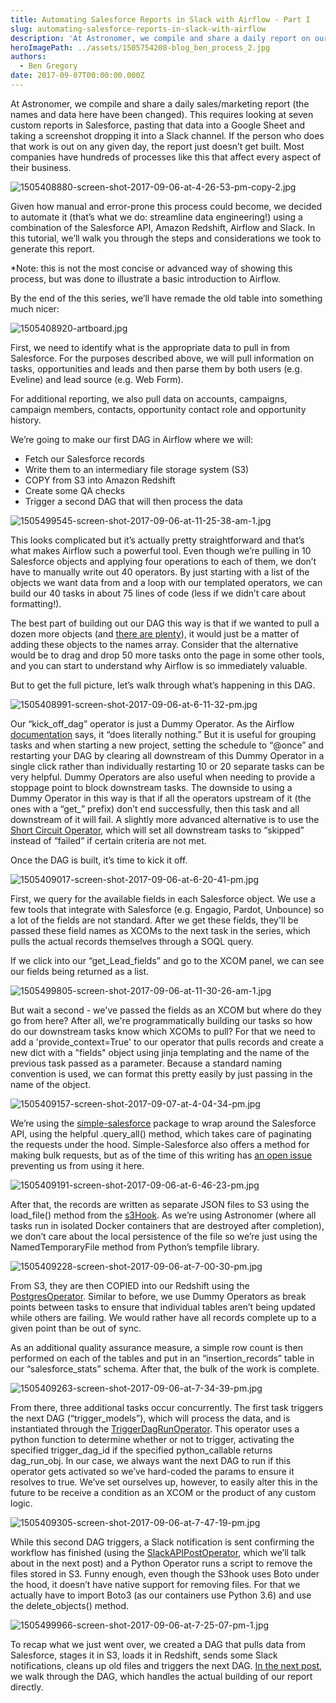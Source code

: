 ```yaml
---
title: Automating Salesforce Reports in Slack with Airflow - Part I
slug: automating-salesforce-reports-in-slack-with-airflow
description: 'At Astronomer, we compile and share a daily report on our Solutions Directors and marketing channels. We decided to automate it.'
heroImagePath: ../assets/1505754208-blog_ben_process_2.jpg
authors:
  - Ben Gregory
date: 2017-09-07T00:00:00.000Z
---
```

<!-- markdownlint-disable-file -->
At Astronomer, we compile and share a daily sales/marketing report (the names and data here have been changed). This requires looking at seven custom reports in Salesforce, pasting that data into a Google Sheet and taking a screenshot dropping it into a Slack channel. If the person who does that work is out on any given day, the report just doesn’t get built. Most companies have hundreds of processes like this that affect every aspect of their business. 

![1505408880-screen-shot-2017-09-06-at-4-26-53-pm-copy-2.jpg](../assets/1505408880-screen-shot-2017-09-06-at-4-26-53-pm-copy-2.jpg)

Given how manual and error-prone this process could become, we decided to automate it (that’s what we do: streamline data engineering!) using a combination of the Salesforce API, Amazon Redshift, Airflow and Slack. In this tutorial, we’ll walk you through the steps and considerations we took to generate this report.

*Note: this is not the most concise or advanced way of showing this process, but was done to illustrate a basic introduction to Airflow.

By the end of the this series, we’ll have remade the old table into something much nicer: 

![1505408920-artboard.jpg](../assets/1505408920-artboard.jpg)

First, we need to identify what is the appropriate data to pull in from Salesforce. For the purposes described above, we will pull information on tasks, opportunities and leads and then parse them by both users (e.g. Eveline) and lead source (e.g. Web Form).

For additional reporting, we also pull data on accounts, campaigns, campaign members, contacts, opportunity contact role and opportunity history.

We’re going to make our first DAG in Airflow where we will:

* Fetch our Salesforce records
* Write them to an intermediary file storage system (S3)
* COPY from S3 into Amazon Redshift
* Create some QA checks
* Trigger a second DAG that will then process the data

![1505499545-screen-shot-2017-09-06-at-11-25-38-am-1.jpg](../assets/1505499545-screen-shot-2017-09-06-at-11-25-38-am-1.jpg)

This looks complicated but it’s actually pretty straightforward and that’s what makes Airflow such a powerful tool. Even though we’re pulling in 10 Salesforce objects and applying four operations to each of them, we don’t have to manually write out 40 operators. By just starting with a list of the objects we want data from and a loop with our templated operators, we can build our 40 tasks in about 75 lines of code (less if we didn’t care about formatting!).

The best part of building out our DAG this way is that if we wanted to pull a dozen more objects (and [there are plenty](http://developer.salesforce.com/docs/atlas.en-us.object_reference.meta/api/sforce_api_objects_list.htm)), it would just be a matter of adding these objects to the names array. Consider that the alternative would be to drag and drop 50 more tasks onto the page in some other tools, and you can start to understand why Airflow is so immediately valuable.

But to get the full picture, let’s walk through what’s happening in this DAG.

![1505408991-screen-shot-2017-09-06-at-6-11-32-pm.jpg](../assets/1505408991-screen-shot-2017-09-06-at-6-11-32-pm.jpg)

Our “kick_off_dag” operator is just a Dummy Operator. As the Airflow [documentation](https://airflow.apache.org/docs/apache-airflow/1.10.11/_modules/airflow/operators/dummy_operator.html) says, it “does literally nothing.” But it is useful for grouping tasks and when starting a new project, setting the schedule to “@once” and restarting your DAG by clearing all downstream of this Dummy Operator in a single click rather than individually restarting 10 or 20 separate tasks can be very helpful. Dummy Operators are also useful when needing to provide a stoppage point to block downstream tasks. The downside to using a Dummy Operator in this way is that if all the operators upstream of it (the ones with a “get_” prefix) don’t end successfully, then this task and all downstream of it will fail. A slightly more advanced alternative is to use the [Short Circuit Operator](https://airflow.apache.org/docs/apache-airflow/stable/_api/airflow/operators/python_operator/index.html), which will set all downstream tasks to “skipped” instead of “failed” if certain criteria are not met.

Once the DAG is built, it’s time to kick it off.

![1505409017-screen-shot-2017-09-06-at-6-20-41-pm.jpg](../assets/1505409017-screen-shot-2017-09-06-at-6-20-41-pm.jpg)

First, we query for the available fields in each Salesforce object. We use a few tools that integrate with Salesforce (e.g. Engagio, Pardot, Unbounce) so a lot of the fields are not standard. After we get these fields, they'll be passed these field names as XCOMs to the next task in the series, which pulls the actual records themselves through a SOQL query.

If we click into our “get_Lead_fields” and go to the XCOM panel, we can see our fields being returned as a list.

![1505499805-screen-shot-2017-09-06-at-11-30-26-am-1.jpg](../assets/1505499805-screen-shot-2017-09-06-at-11-30-26-am-1.jpg)

But wait a second - we've passed the fields as an XCOM but where do they go from here? After all, we're programmatically building our tasks so how do our downstream tasks know which XCOMs to pull? For that we need to add a 'provide_context=True' to our operator that pulls records and create a new dict with a "fields" object using jinja templating and the name of the previous task passed as a parameter. Because a standard naming convention is used, we can format this pretty easily by just passing in the name of the object.

![1505409157-screen-shot-2017-09-07-at-4-04-34-pm.jpg](../assets/1505409157-screen-shot-2017-09-07-at-4-04-34-pm.jpg)

We’re using the [simple-salesforce](https://github.com/simple-salesforce/simple-salesforce) package to wrap around the Salesforce API, using the helpful .query_all() method, which takes care of paginating the requests under the hood. Simple-Salesforce also offers a method for making bulk requests, but as of the time of this writing has [an open issue](https://github.com/simple-salesforce/simple-salesforce/issues/176) preventing us from using it here.

![1505409191-screen-shot-2017-09-06-at-6-46-23-pm.jpg](../assets/1505409191-screen-shot-2017-09-06-at-6-46-23-pm.jpg)

After that, the records are written as separate JSON files to S3 using the load_file() method from the [s3Hook](https://airflow.apache.org/docs/apache-airflow/stable/_api/airflow/operators/s3_file_transform_operator/index.html). As we’re using Astronomer (where all tasks run in isolated Docker containers that are destroyed after completion), we don’t care about the local persistence of the file so we’re just using the NamedTemporaryFile method from Python’s tempfile library.

![1505409228-screen-shot-2017-09-06-at-7-00-30-pm.jpg](../assets/1505409228-screen-shot-2017-09-06-at-7-00-30-pm.jpg)

From S3, they are then COPIED into our Redshift using the [PostgresOperator](https://airflow.apache.org/docs/apache-airflow/stable/_api/airflow/operators/postgres_operator/index.html). Similar to before, we use Dummy Operators as break points between tasks to ensure that individual tables aren’t being updated while others are failing. We would rather have all records complete up to a given point than be out of sync. 

As an additional quality assurance measure, a simple row count is then performed on each of the tables and put in an “insertion_records” table in our “salesforce_stats” schema. After that, the bulk of the work is complete.

![1505409263-screen-shot-2017-09-06-at-7-34-39-pm.jpg](../assets/1505409263-screen-shot-2017-09-06-at-7-34-39-pm.jpg)

From there, three additional tasks occur concurrently. The first task triggers the next DAG (“trigger_models”), which will process the data, and is instantiated through the [TriggerDagRunOperator](https://airflow.apache.org/docs/apache-airflow/stable/_api/airflow/operators/dagrun_operator/index.html). This operator uses a python function to determine whether or not to trigger, activating the specified trigger_dag_id if the specified python_callable returns dag_run_obj. In our case, we always want the next DAG to run if this operator gets activated so we’ve hard-coded the params to ensure it resolves to true. We’ve set ourselves up, however, to easily alter this in the future to be receive a condition as an XCOM or the product of any custom logic.

![1505409305-screen-shot-2017-09-06-at-7-47-19-pm.jpg](../assets/1505409305-screen-shot-2017-09-06-at-7-47-19-pm.jpg)

While this second DAG triggers, a Slack notification is sent confirming the workflow has finished (using the [SlackAPIPostOperator](https://airflow.apache.org/docs/apache-airflow/stable/_api/airflow/operators/slack_operator/index.html), which we’ll talk about in the next post) and a Python Operator runs a script to remove the files stored in S3. Funny enough, even though the S3hook uses Boto under the hood, it doesn’t have native support for removing files. For that we actually have to import Boto3 (as our containers use Python 3.6) and use the delete_objects() method.

![1505499966-screen-shot-2017-09-06-at-7-25-07-pm-1.jpg](../assets/1505499966-screen-shot-2017-09-06-at-7-25-07-pm-1.jpg)

To recap what we just went over, we created a DAG that pulls data from Salesforce, stages it in S3, loads it in Redshift, sends some Slack notifications, cleans up old files and triggers the next DAG. [In the next post](http://www.astronomer.io/blog/automating-salesforce-reports-in-slack-with-airflow-ii/), we walk through the DAG, which handles the actual building of our report directly.

 